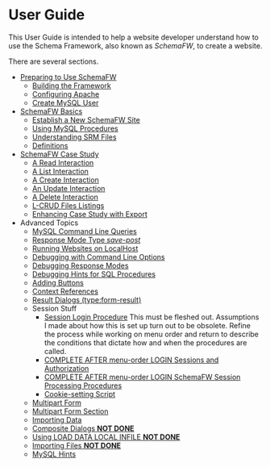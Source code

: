 # User Guide

This User Guide is intended to help a website developer understand how to use
the Schema Framework, also known as _SchemaFW_, to create a website.

There are several sections.

- [Preparing to Use SchemaFW](PreparingToUseSchemaFW.md)
  - [Building the Framework](BuildingTheFramework.md)
  - [Configuring Apache](ConfiguringApache.md)
  - [Create MySQL User](CreateWebUser.md)
- [SchemaFW Basics](SchemaFWBasics.md)
  - [Establish a New SchemaFW Site](CreateNewSite.md)
  - [Using MySQL Procedures](UsingMySQLProcedures.md)
  - [Understanding SRM Files](SRMFiles.md)
  - [Definitions](Definitions.md)
- [SchemaFW Case Study](SchemaFWCaseStudy.md)   
  - [A Read Interaction](CSReadInteraction.md)
  - [A List Interaction](CSListInteraction.md)
  - [A Create Interaction](CSCreateInteraction.md)
  - [An Update Interaction](CSUpdateInteraction.md)
  - [A Delete Interaction](CSDeleteInteraction.md)
  - [L-CRUD Files Listings](LCRUDInteractions.md)
  - [Enhancing Case Study with Export](ExportingData.md)
- Advanced Topics
  - [MySQL Command Line Queries](MySQLCLQueries.md)
  - [Response Mode Type _save-post_](SavePostResponseMode.md)
  - [Running Websites on LocalHost](RunningOnLocalhost.md)
  - [Debugging with Command Line Options](SchemaFCGIOptions.md)
  - [Debugging Response Modes](DebuggingResponseModes.md)
  - [Debugging Hints for SQL Procedures](DebuggingSQLHints.md)
  - [Adding Buttons](AddingButtons.md)
  - [Context References](ContextReferences.md)
  - [Result Dialogs (type:form-result)](ResultDialogs.md)
  - Session Stuff
    - [Session Login Procedure](SessionLoginProc.md)
    This must be fleshed out.  Assumptions I made about how this is
    set up turn out to be obsolete.  Refine the process while working
    on menu order and return to describe the conditions that dictate
    how and when the procedures are called.
    - [COMPLETE AFTER menu-order LOGIN Sessions and Authorization](SessionsAndAuthorization.md)
    - [COMPLETE AFTER menu-order LOGIN SchemaFW Session Processing Procedures](SchemaFWSessionProcs.md)
    - [Cookie-setting Script](CookieSettingScript.md)
  - [Multipart Form](MultipartForm.md)
  - [Multipart Form Section](FormSection.md)
  - [Importing Data](ImportingData.md)
  - [Composite Dialogs **NOT DONE**](CompositeDialogs.md)
  - [Using LOAD DATA LOCAL INFILE **NOT DONE**](LoadDataLocalInfile.md)
  - [Importing Files **NOT DONE**](ImportingFiles.md)
  - [MySQL Hints](MySQLHints.md)
